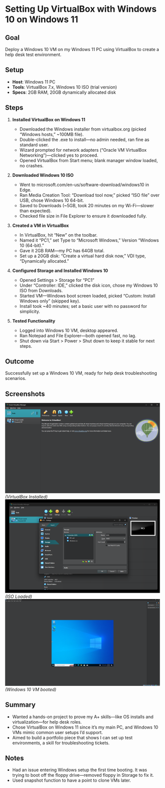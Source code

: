 # Setting Up VirtualBox with Windows 10 on Windows 11

## Goal
Deploy a Windows 10 VM on my Windows 11 PC using VirtualBox to create a help desk test environment.

## Setup
- **Host**: Windows 11 PC
- **Tools**: VirtualBox 7.x, Windows 10 ISO (trial version)
- **Specs**: 2GB RAM, 20GB dynamically allocated disk

## Steps
1. **Installed VirtualBox on Windows 11**  
   - Downloaded the Windows installer from virtualbox.org (picked “Windows hosts,” ~100MB file).
   - Double-clicked the .exe to install—no admin needed, ran fine as standard user.
   - Wizard prompted for network adapters (“Oracle VM VirtualBox Networking”)—clicked yes to proceed.
   - Opened VirtualBox from Start menu; blank manager window loaded, no crashes.

2. **Downloaded Windows 10 ISO**  
   - Went to microsoft.com/en-us/software-download/windows10 in Edge.
   - Ran Media Creation Tool: “Download tool now,” picked “ISO file” over USB, chose Windows 10 64-bit.
   - Saved to Downloads (~5GB, took 20 minutes on my Wi-Fi—slower than expected).
   - Checked file size in File Explorer to ensure it downloaded fully.

3. **Created a VM in VirtualBox**  
   - In VirtualBox, hit “New” on the toolbar.
   - Named it “PC1,” set Type to “Microsoft Windows,” Version “Windows 10 (64-bit).”
   - Gave it 2GB RAM—my PC has 64GB total.
   - Set up a 20GB disk: “Create a virtual hard disk now,” VDI type, “Dynamically allocated.”

4. **Configured Storage and Installed Windows 10**  
   - Opened Settings > Storage for “PC1”
   - Under “Controller: IDE,” clicked the disk icon, chose my Windows 10 ISO from Downloads.
   - Started VM—Windows boot screen loaded, picked “Custom: Install Windows only” (skipped key).
   - Install took ~40 minutes; set a basic user with no password for simplicity.

5. **Tested Functionality**  
   - Logged into Windows 10 VM, desktop appeared.
   - Ran Notepad and File Explorer—both opened fast, no lag.
   - Shut down via Start > Power > Shut down to keep it stable for next steps.

## Outcome
Successfully set up a Windows 10 VM, ready for help desk troubleshooting scenarios.

## Screenshots
![VirtualBox on Win11](virtualbox-win11.png) *(VirtualBox Installed)*
![ISO Loaded](ISO-Loaded.png) *(ISO Loaded)*
![Windows 10 Desktop](Windows-10-VM-Desktop.png) *(Windows 10 VM booted)*

## Summary
- Wanted a hands-on project to prove my A+ skills—like OS installs and virtualization—for help desk roles.
- Chose VirtualBox on Windows 11 since it’s my main PC, and Windows 10 VMs mimic common user setups I’d support.
- Aimed to build a portfolio piece that shows I can set up test environments, a skill for troubleshooting tickets.

## Notes
- Had an issue entering Windows setup the first time booting. It was trying to boot off the floppy drive—removed floppy in Storage to fix it.
- Used snapshot function to have a point to clone VMs later.
